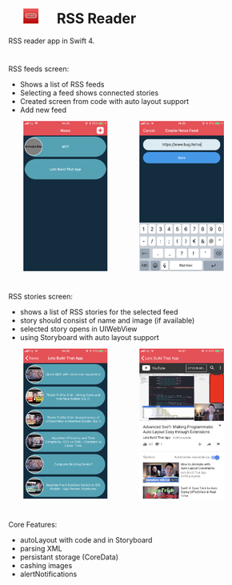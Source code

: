 #  <img src="images/icon.png" widht= 30 height = 30  hspace="30" />  RSS Reader

RSS reader app in Swift 4.
#
RSS feeds screen:
- Shows a list of RSS feeds
- Selecting a feed shows connected stories
- Created screen from code with auto layout support
- Add new feed

 <img src="images/feedsMain.png" widht= 150 height = 300  hspace="30" />  <img src="images/feedsAdd.png" widht= 150 height = 300  hspace="30" />
 
#
RSS stories screen:
- shows a list of RSS stories for the selected feed
- story should consist of name and image (if available)
- selected story opens in UIWebView
- using Storyboard with auto layout support

 <img src="images/story.png" widht= 150 height = 300  hspace="30" />  <img src="images/webView.png" widht= 150 height = 300  hspace="30" />
 
#
Core Features:
- autoLayout with code and in Storyboard
- parsing XML
- persistant storage (CoreData)
- cashing images
- alertNotifications



